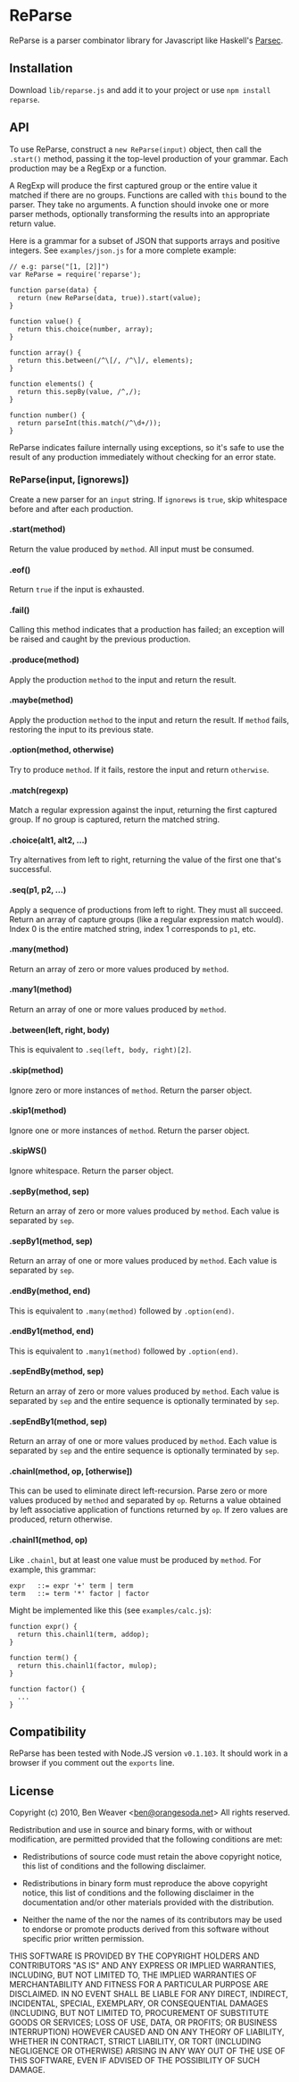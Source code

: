 # ReParse #

ReParse is a parser combinator library for Javascript like Haskell's
[Parsec](http://legacy.cs.uu.nl/daan/parsec.html).

## Installation ##

Download `lib/reparse.js` and add it to your project or use `npm
install reparse`.

## API ##

To use ReParse, construct a `new ReParse(input)` object, then call the
`.start()` method, passing it the top-level production of your
grammar.  Each production may be a RegExp or a function.

A RegExp will produce the first captured group or the entire value it
matched if there are no groups.  Functions are called with `this`
bound to the parser.  They take no arguments.  A function should
invoke one or more parser methods, optionally transforming the results
into an appropriate return value.

Here is a grammar for a subset of JSON that supports arrays and
positive integers.  See `examples/json.js` for a more complete
example:

    // e.g: parse("[1, [2]]")
    var ReParse = require('reparse');

    function parse(data) {
      return (new ReParse(data, true)).start(value);
    }

    function value() {
      return this.choice(number, array);
    }

    function array() {
      return this.between(/^\[/, /^\]/, elements);
    }

    function elements() {
      return this.sepBy(value, /^,/);
    }

    function number() {
      return parseInt(this.match(/^\d+/));
    }

ReParse indicates failure internally using exceptions, so it's safe to
use the result of any production immediately without checking for an
error state.

### ReParse(input, [ignorews]) ###

Create a new parser for an `input` string.  If `ignorews` is `true`,
skip whitespace before and after each production.

#### .start(method) ####

Return the value produced by `method`.  All input must be consumed.

#### .eof() ####

Return `true` if the input is exhausted.

#### .fail() ####

Calling this method indicates that a production has failed; an
exception will be raised and caught by the previous production.

#### .produce(method) ####

Apply the production `method` to the input and return the result.

#### .maybe(method) ####

Apply the production `method` to the input and return the result.  If
`method` fails, restoring the input to its previous state.

#### .option(method, otherwise) ####

Try to produce `method`.  If it fails, restore the input and return
`otherwise`.

#### .match(regexp) ####

Match a regular expression against the input, returning the first
captured group.  If no group is captured, return the matched string.

#### .choice(alt1, alt2, ...) ####

Try alternatives from left to right, returning the value of the first
one that's successful.

#### .seq(p1, p2, ...) ####

Apply a sequence of productions from left to right.  They must all
succeed.  Return an array of capture groups (like a regular expression
match would).  Index 0 is the entire matched string, index 1
corresponds to `p1`, etc.

#### .many(method) ####

Return an array of zero or more values produced by `method`.

#### .many1(method) ####

Return an array of one or more values produced by `method`.

#### .between(left, right, body) ####

This is equivalent to `.seq(left, body, right)[2]`.

#### .skip(method) ####

Ignore zero or more instances of `method`.  Return the parser object.

#### .skip1(method) ####

Ignore one or more instances of `method`.  Return the parser object.

#### .skipWS() ####

Ignore whitespace.  Return the parser object.

#### .sepBy(method, sep) ####

Return an array of zero or more values produced by `method`.  Each
value is separated by `sep`.

#### .sepBy1(method, sep) ####

Return an array of one or more values produced by `method`.  Each
value is separated by `sep`.

#### .endBy(method, end) ####

This is equivalent to `.many(method)` followed by `.option(end)`.

#### .endBy1(method, end) ####

This is equivalent to `.many1(method)` followed by `.option(end)`.

#### .sepEndBy(method, sep) ####

Return an array of zero or more values produced by `method`.  Each
value is separated by `sep` and the entire sequence is optionally
terminated by `sep`.

#### .sepEndBy1(method, sep) ####

Return an array of one or more values produced by `method`.  Each
value is separated by `sep` and the entire sequence is optionally
terminated by `sep`.

#### .chainl(method, op, [otherwise]) ####

This can be used to eliminate direct left-recursion.  Parse zero or
more values produced by `method` and separated by `op`.  Returns a
value obtained by left associative application of functions returned
by `op`.  If zero values are produced, return otherwise.

#### .chainl1(method, op) ####

Like `.chainl`, but at least one value must be produced by `method`.
For example, this grammar:

    expr   ::= expr '+' term | term
    term   ::= term '*' factor | factor

Might be implemented like this (see `examples/calc.js`):

    function expr() {
      return this.chainl1(term, addop);
    }

    function term() {
      return this.chainl1(factor, mulop);
    }

    function factor() {
      ...
    }

## Compatibility ##

ReParse has been tested with Node.JS version `v0.1.103`.  It should
work in a browser if you comment out the `exports` line.

## License ##

Copyright (c) 2010, Ben Weaver &lt;ben@orangesoda.net&gt;
All rights reserved.

Redistribution and use in source and binary forms, with or without
modification, are permitted provided that the following conditions are
met:

* Redistributions of source code must retain the above copyright
  notice, this list of conditions and the following disclaimer.

* Redistributions in binary form must reproduce the above copyright
  notice, this list of conditions and the following disclaimer in the
  documentation and/or other materials provided with the distribution.

* Neither the name of the <organization> nor the names of its
  contributors may be used to endorse or promote products derived from
  this software without specific prior written permission.

THIS SOFTWARE IS PROVIDED BY THE COPYRIGHT HOLDERS AND CONTRIBUTORS
"AS IS" AND ANY EXPRESS OR IMPLIED WARRANTIES, INCLUDING, BUT NOT
LIMITED TO, THE IMPLIED WARRANTIES OF MERCHANTABILITY AND FITNESS FOR
A PARTICULAR PURPOSE ARE DISCLAIMED. IN NO EVENT SHALL <COPYRIGHT
HOLDER> BE LIABLE FOR ANY DIRECT, INDIRECT, INCIDENTAL, SPECIAL,
EXEMPLARY, OR CONSEQUENTIAL DAMAGES (INCLUDING, BUT NOT LIMITED TO,
PROCUREMENT OF SUBSTITUTE GOODS OR SERVICES; LOSS OF USE, DATA, OR
PROFITS; OR BUSINESS INTERRUPTION) HOWEVER CAUSED AND ON ANY THEORY OF
LIABILITY, WHETHER IN CONTRACT, STRICT LIABILITY, OR TORT (INCLUDING
NEGLIGENCE OR OTHERWISE) ARISING IN ANY WAY OUT OF THE USE OF THIS
SOFTWARE, EVEN IF ADVISED OF THE POSSIBILITY OF SUCH DAMAGE.

